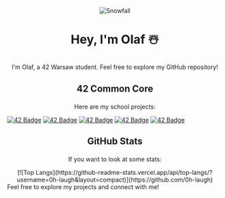 <div align="center">
  <img src="https://github.com/0h-laugh/assets/raw/main/pure-css-snow-animation.gif" alt="Snowfall">
</div>

# <p align="center">Hey, I'm Olaf ☃️</p>

<p align="center">I'm Olaf, a 42 Warsaw student. Feel free to explore my GitHub repository!</p>

## <p align="center">42 Common Core</p>
<p align="center">Here are my school projects:</p>

[![42 Badge](https://img.shields.io/badge/42-Student-blue)](https://www.42.fr/)
[![42 Badge](https://img.shields.io/badge/42-Project%201-blue)](https://github.com/mcombeau/project1)
[![42 Badge](https://img.shields.io/badge/42-Project%202-blue)](https://github.com/mcombeau/project2)
[![42 Badge](https://img.shields.io/badge/42-Project%203-blue)](https://github.com/mcombeau/project3)
[![42 Badge](https://img.shields.io/badge/42-Project%204-blue)](https://github.com/mcombeau/project4)

## <p align="center">GitHub Stats</p>
<p align="center">If you want to look at some stats:</p>
<div align="center">
[![Top Langs](https://github-readme-stats.vercel.app/api/top-langs/?username=0h-laugh&layout=compact)](https://github.com/0h-laugh)
</div>
Feel free to explore my projects and connect with me!
